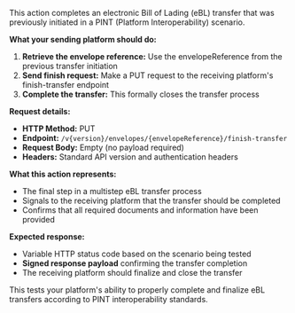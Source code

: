 This action completes an electronic Bill of Lading (eBL) transfer that was previously initiated in a PINT (Platform
Interoperability) scenario.

**What your sending platform should do:**

1. **Retrieve the envelope reference:** Use the envelopeReference from the previous transfer initiation
2. **Send finish request:** Make a PUT request to the receiving platform's finish-transfer endpoint
3. **Complete the transfer:** This formally closes the transfer process

**Request details:**

- **HTTP Method:** PUT
- **Endpoint:** `/v{version}/envelopes/{envelopeReference}/finish-transfer`
- **Request Body:** Empty (no payload required)
- **Headers:** Standard API version and authentication headers

**What this action represents:**

- The final step in a multistep eBL transfer process
- Signals to the receiving platform that the transfer should be completed
- Confirms that all required documents and information have been provided

**Expected response:**

- Variable HTTP status code based on the scenario being tested
- **Signed response payload** confirming the transfer completion
- The receiving platform should finalize and close the transfer

This tests your platform's ability to properly complete and finalize eBL transfers according to PINT interoperability
standards.
